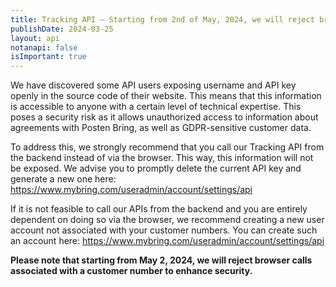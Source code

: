 ```yaml
---
title: Tracking API – Starting from 2nd of May, 2024, we will reject browser calls associated with a customer number to enhance security.
publishDate: 2024-03-25
layout: api
notanapi: false
isImportant: true
---
```


We have discovered some API users exposing username and API key openly in the source code of their website.
This means that this information is accessible to anyone with a certain level of technical expertise.
This poses a security risk as it allows unauthorized access to information about agreements with Posten Bring,
as well as GDPR-sensitive customer data.

To address this, we strongly recommend that you call our Tracking API from the backend instead of via the browser.
This way, this information will not be exposed. We advise you to promptly delete the current API key and generate a new one here:
https://www.mybring.com/useradmin/account/settings/api

If it is not feasible to call our APIs from the backend and you are entirely dependent on doing so via the browser,
we recommend creating a new user account not associated with your customer numbers.
You can create such an account here: https://www.mybring.com/useradmin/account/settings/api

**Please note that starting from May 2, 2024, we will reject browser calls associated with a customer number to enhance security.**
